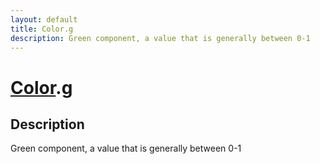 ```yaml
---
layout: default
title: Color.g
description: Green component, a value that is generally between 0-1
---
```

# [Color]({{site.url}}/Pages/Reference/Color.html).g

## Description
Green component, a value that is generally between 0-1

